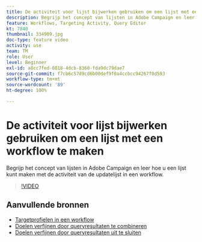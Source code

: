 ```yaml
---
title: De activiteit voor lijst bijwerken gebruiken om een lijst met een workflow te maken
description: Begrijp het concept van lijsten in Adobe Campaign en leer hoe u een lijst kunt maken met de activiteit van de updatelijst in een workflow.
feature: Workflows, Targeting Activity, Query Editor
kt: 7840
thumbnail: 334909.jpg
doc-type: feature video
activity: use
team: TM
role: User
level: Beginner
exl-id: a8cc7fed-0818-4dcb-8360-fda9dc79dae7
source-git-commit: f7cb6c57d9cd6b00def9f0a4ccbcc94267f0d593
workflow-type: tm+mt
source-wordcount: '89'
ht-degree: 100%

---
```


# De activiteit voor lijst bijwerken gebruiken om een lijst met een workflow te maken

Begrijp het concept van lijsten in Adobe Campaign en leer hoe u een lijst kunt maken met de activiteit van de updatelijst in een workflow.

>[!VIDEO](https://video.tv.adobe.com/v/334909?quality=12)

## Aanvullende bronnen

* [Targetprofielen in een workflow](/help/profile-management/target-profiles-in-a-workflow.md)
* [Doelen verfijnen door queryresultaten te combineren](/help/process-management/refine-targets-by-combining-query-results.md)
* [Doelen verfijnen door queryresultaten uit te sluiten](/help/process-management/refine-targets-by-excluding-query-results.md)
